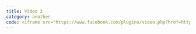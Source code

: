 ```yaml
---
title: Video 2
category: another
code: <iframe src="https://www.facebook.com/plugins/video.php?href=https%3A%2F%2Fwww.facebook.com%2FTheHydeParkPictureHouse%2Fvideos%2F10156807728669056%2F&show_text=0&width=560" width="560" height="315" style="border:none;overflow:hidden" scrolling="no" frameborder="0" allowTransparency="true" allowFullScreen="true"></iframe>
---
```

